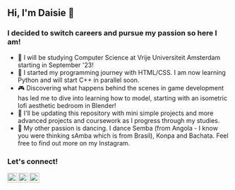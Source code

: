 ## Hi, I'm Daisie 👾

### I decided to switch careers and pursue my passion so here I am!

- 🔭  I will be studying Computer Science at Vrije Universiteit Amsterdam starting in September '23!
- 🌱  I started my programming journey with HTML/CSS. I am now learning Python and will start C++ in parallel soon.
- 🎮  Discovering what happens behind the scenes in game development has led me to dive into learning how to model, starting with an isometric lofi aesthetic bedroom in Blender! 
- 🤖  I'll be updating this repository with mini simple projects and more advanced projects and coursework as I progress through my studies.
- 💃  My other passion is dancing. I dance Semba (from Angola - I know you were thinking sAmba which is from Brasil), Konpa and Bachata. Feel free to find out more on my Instagram.

### Let's connect!

[<img align="left" alt="LinkedIn Logo" width="22px" src="https://cdn.jsdelivr.net/npm/simple-icons@v3/icons/linkedin.svg" />][linkedin]
[<img align="left" alt="Instagram Logo" width="22px" src="https://cdn.jsdelivr.net/npm/simple-icons@v3/icons/instagram.svg" />][instagram]
[<img align="left" alt="TikTok Logo" width="22px" src="https://cdn.jsdelivr.net/npm/simple-icons@v3/icons/tiktok.svg" />][tiktok]

[instagram]: https://instagram.com/daisiekbzr/
[linkedin]: https://linkedin.com/in/dace-kebzere/
[tiktok]: https://www.tiktok.com/@d.ai.sie/
